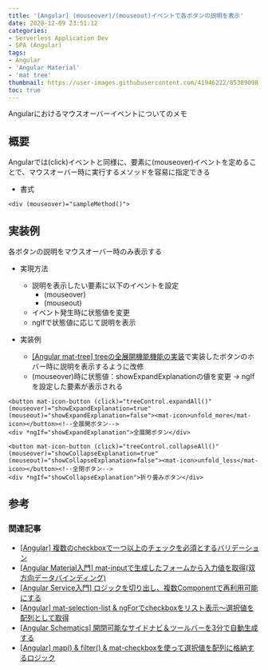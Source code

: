 ```yaml
---
title: '[Angular] (mouseover)/(mouseout)イベントで各ボタンの説明を表示'
date: 2020-12-09 23:51:12
categories:
- Serverless Application Dev
- SPA (Angular)
tags: 
- Angular
- 'Angular Material'
- 'mat tree'
thumbnail: https://user-images.githubusercontent.com/41946222/85309098-11606400-b4ed-11ea-84a1-69fee72f8208.png
toc: true
---
```



Angularにおけるマウスオーバーイベントについてのメモ

## 概要
Angularでは(click)イベントと同様に、要素に(mouseover)イベントを定めることで、マウスオーバー時に実行するメソッドを容易に指定できる

- 書式
```
<div (mouseover)="sampleMethod()">
```

## 実装例
各ボタンの説明をマウスオーバー時のみ表示する

- 実現方法
  - 説明を表示したい要素に以下のイベントを設定  
    - (mouseover)
    - (mouseout)
  - イベント発生時に状態値を変更
  - ngIfで状態値に応じて説明を表示

- 実装例
  - [[Angular mat-tree] treeの全展開機能機能の実装](Angular-mat-tree-treeの全展開機能機能の実装)で実装したボタンのホバー時に説明を表示するように改修
  - (mouseover)時に状態値：showExpandExplanationの値を変更 → ngIfを設定した要素が表示される 
```
<button mat-icon-button (click)="treeControl.expandAll()" (mouseover)="showExpandExplanation=true" (mouseout)="showExpandExplanation=false"><mat-icon>unfold_more</mat-icon></button><!--全展開ボタン-->
<div *ngIf="showExpandExplanation">全展開ボタン</div>

<button mat-icon-button (click)="treeControl.collapseAll()" (mouseover)="showCollapseExplanation=true" (mouseout)="showCollapseExplanation=false"><mat-icon>unfold_less</mat-icon></button><!--全閉ボタン-->
<div *ngIf="showCollapseExplanation">折り畳みボタン</div>
```

## 参考
### 関連記事
- [[Angular] 複数のcheckboxで一つ以上のチェックを必須とするバリデーション](/Angular-複数のcheckboxで一つ以上のチェックを必須とするバリデーション/)
- [[Angular Material入門] mat-inputで生成したフォームから入力値を取得(双方向データバインディング)](/Angular入門-mat-inputで生成したフォームから入力値を取得-双方向データバインディング/)
- [[Angular Service入門] ロジックを切り出し、複数Componentで再利用可能にする](/Angular-Service入門-ロジックを切り出し、複数Componentで再利用可能にする/)
- [[Angular] mat-selection-list & ngForでcheckboxをリスト表示～選択値を配列として取得](/Angular-mat-selection-listでcheckboxを表示～選択値を配列として取得/)
- [[Angular Schematics] 開閉可能なサイドナビ＆ツールバーを3分で自動生成する](/Angular-Schematics-開閉可能なサイドナビ＆ツールバーを3分で自動生成する/)
- [[Angular] map() & filter() & mat-checkboxを使って選択値を配列に格納するロジック](/Angular-map-fileter-mat-checkboxを使って選択値を配列に格納するロジック/)